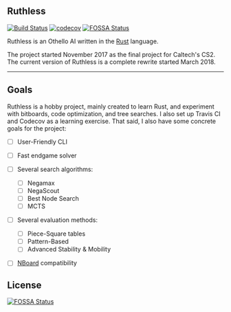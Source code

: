 Ruthless
--------

[![Build Status](https://travis-ci.org/ejaszewski/ruthless.svg?branch=master)](https://travis-ci.org/ejaszewski/ruthless)
[![codecov](https://codecov.io/gh/ejaszewski/ruthless/branch/master/graph/badge.svg)](https://codecov.io/gh/ejaszewski/ruthless)
[![FOSSA Status](https://app.fossa.io/api/projects/git%2Bgithub.com%2Fejaszewski%2Fruthless.svg?type=shield)](https://app.fossa.io/projects/git%2Bgithub.com%2Fejaszewski%2Fruthless?ref=badge_shield)

Ruthless is an Othello AI written in the [Rust] language.

The project started November 2017 as the final project for Caltech's CS2. The
current version of Ruthless is a complete rewrite started March 2018.

---

## Goals

Ruthless is a hobby project, mainly created to learn Rust, and experiment with
bitboards, code optimization, and tree searches. I also set up Travis CI and
Codecov as a learning exercise. That said, I also have some concrete goals for
the project:
- [ ] User-Friendly CLI
- [ ] Fast endgame solver
- [ ] Several search algorithms:
  - [ ] Negamax
  - [ ] NegaScout
  - [ ] Best Node Search
  - [ ] MCTS
- [ ] Several evaluation methods:
  - [ ] Piece-Square tables
  - [ ] Pattern-Based
  - [ ] Advanced Stability & Mobility
- [ ] [NBoard](http://www.orbanova.com/nboard/) compatibility


## License
[![FOSSA Status](https://app.fossa.io/api/projects/git%2Bgithub.com%2Fejaszewski%2Fruthless.svg?type=large)](https://app.fossa.io/projects/git%2Bgithub.com%2Fejaszewski%2Fruthless?ref=badge_large)

[Rust]: https://www.rust-lang.org
